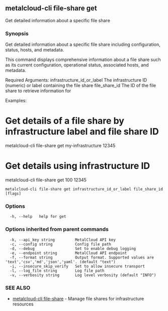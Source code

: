 ## metalcloud-cli file-share get

Get detailed information about a specific file share

### Synopsis

Get detailed information about a specific file share including configuration, 
status, hosts, and metadata.

This command displays comprehensive information about a file share such as its
current configuration, operational status, associated hosts, and metadata.

Required Arguments:
  infrastructure_id_or_label    The infrastructure ID (numeric) or label containing the file share
  file_share_id                 The ID of the file share to retrieve information for

Examples:
  # Get details of a file share by infrastructure label and file share ID
  metalcloud-cli file-share get my-infrastructure 12345

  # Get details using infrastructure ID
  metalcloud-cli file-share get 100 12345

```
metalcloud-cli file-share get infrastructure_id_or_label file_share_id [flags]
```

### Options

```
  -h, --help   help for get
```

### Options inherited from parent commands

```
  -k, --api_key string         MetalCloud API key
  -c, --config string          Config file path
  -d, --debug                  Set to enable debug logging
  -e, --endpoint string        MetalCloud API endpoint
  -f, --format string          Output format. Supported values are 'text','csv','md','json','yaml'. (default "text")
  -i, --insecure_skip_verify   Set to allow insecure transport
  -l, --log_file string        Log file path
  -v, --verbosity string       Log level verbosity (default "INFO")
```

### SEE ALSO

* [metalcloud-cli file-share](metalcloud-cli_file-share.md)	 - Manage file shares for infrastructure resources

